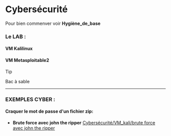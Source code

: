 # Cybersécurité

Pour bien commenver voir **Hygiène_de_base**

### Le LAB :

#### VM Kalilinux

#### VM Metasploitable2


>[!TIP]
>
>Bac à sable

------

### EXEMPLES CYBER :

#### Craquer le mot de passe d'un fichier zip:

* **Brute force avec john the ripper**  [Cybersécurité/VM_kali/brute force avec john the ripper](https://github.com/profelecmed/profelecmed/tree/main/Cybers%C3%A9curit%C3%A9/VM_kali/brute%20force%20avec%20john%20the%20ripper)
